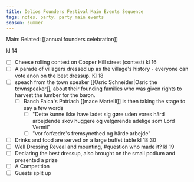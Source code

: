 ```yaml
---
title: Delios Founders Festival Main Events Sequence
tags: notes, party, party main events
season: summer
---
```

 
Main:
Related: [[annual founders celebration]]

kl 14
- [ ] Cheese rolling contest on Cooper Hill street (contest)
kl 16
- [ ] A parade of villagers dressed up as the village's history - everyone can vote anon on the best dressup.
Kl 18
- [ ] speach from the town speaker [[Osric Schneider|Osric the townspeaker]], about their founding families who was given rights to harvest the lumber for the baron.
	- [ ] Ranch Falca's Patriach [[mace Martelli]] is then taking the stage to say a few words
		- [ ] "Dette kunne ikke have ladet sig gøre uden vores hård arbejdende skov huggere og velgørende adelige som Lord Vermil"
		- [ ] "vor forfædre's fremsynethed og hårde arbejde"
- [ ] Drinks and food are served on a large buffet table 
kl 18:30
- [ ] Well Dressing Reveal and mounting, #question who made it?
kl 19
- [ ] Declaring the best dressup, also brought on the small podium and presented a prize
- [ ] A Competition
- [ ] Guests split up 
